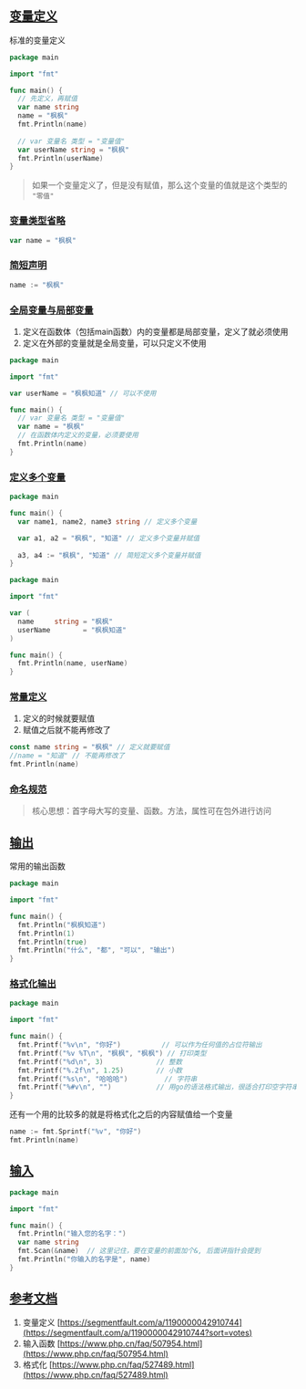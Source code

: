 ## [变量定义](#/docs/%E6%96%B0golang%E5%9F%BA%E7%A1%80/2.%E5%8F%98%E9%87%8F%E5%AE%9A%E4%B9%89%E4%B8%8E%E8%BE%93%E5%85%A5%E8%BE%93%E5%87%BA?id=%e5%8f%98%e9%87%8f%e5%ae%9a%e4%b9%89)

标准的变量定义

```go
package main

import "fmt"

func main() {
  // 先定义，再赋值
  var name string
  name = "枫枫"
  fmt.Println(name)
  
  // var 变量名 类型 = "变量值"
  var userName string = "枫枫"
  fmt.Println(userName)
}
```

> 如果一个变量定义了，但是没有赋值，那么这个变量的值就是这个类型的 `"零值"`

### [变量类型省略](#/docs/%E6%96%B0golang%E5%9F%BA%E7%A1%80/2.%E5%8F%98%E9%87%8F%E5%AE%9A%E4%B9%89%E4%B8%8E%E8%BE%93%E5%85%A5%E8%BE%93%E5%87%BA?id=%e5%8f%98%e9%87%8f%e7%b1%bb%e5%9e%8b%e7%9c%81%e7%95%a5)

```go
var name = "枫枫"
```

### [简短声明](#/docs/%E6%96%B0golang%E5%9F%BA%E7%A1%80/2.%E5%8F%98%E9%87%8F%E5%AE%9A%E4%B9%89%E4%B8%8E%E8%BE%93%E5%85%A5%E8%BE%93%E5%87%BA?id=%e7%ae%80%e7%9f%ad%e5%a3%b0%e6%98%8e)

```go
name := "枫枫"
```

### [全局变量与局部变量](#/docs/%E6%96%B0golang%E5%9F%BA%E7%A1%80/2.%E5%8F%98%E9%87%8F%E5%AE%9A%E4%B9%89%E4%B8%8E%E8%BE%93%E5%85%A5%E8%BE%93%E5%87%BA?id=%e5%85%a8%e5%b1%80%e5%8f%98%e9%87%8f%e4%b8%8e%e5%b1%80%e9%83%a8%e5%8f%98%e9%87%8f)

1.  定义在函数体（包括main函数）内的变量都是局部变量，定义了就必须使用
2.  定义在外部的变量就是全局变量，可以只定义不使用

```go
package main

import "fmt"

var userName = "枫枫知道" // 可以不使用

func main() {
  // var 变量名 类型 = "变量值"
  var name = "枫枫"
  // 在函数体内定义的变量，必须要使用
  fmt.Println(name)
}
```

### [定义多个变量](#/docs/%E6%96%B0golang%E5%9F%BA%E7%A1%80/2.%E5%8F%98%E9%87%8F%E5%AE%9A%E4%B9%89%E4%B8%8E%E8%BE%93%E5%85%A5%E8%BE%93%E5%87%BA?id=%e5%ae%9a%e4%b9%89%e5%a4%9a%e4%b8%aa%e5%8f%98%e9%87%8f)

```go
package main

func main() {
  var name1, name2, name3 string // 定义多个变量

  var a1, a2 = "枫枫", "知道" // 定义多个变量并赋值
  
  a3, a4 := "枫枫", "知道" // 简短定义多个变量并赋值
}
```

```go
package main

import "fmt"

var (
  name     string = "枫枫"
  userName        = "枫枫知道"
)

func main() {
  fmt.Println(name, userName)
}
```

### [常量定义](#/docs/%E6%96%B0golang%E5%9F%BA%E7%A1%80/2.%E5%8F%98%E9%87%8F%E5%AE%9A%E4%B9%89%E4%B8%8E%E8%BE%93%E5%85%A5%E8%BE%93%E5%87%BA?id=%e5%b8%b8%e9%87%8f%e5%ae%9a%e4%b9%89)

1.  定义的时候就要赋值
2.  赋值之后就不能再修改了

```go
const name string = "枫枫" // 定义就要赋值
//name = "知道" // 不能再修改了
fmt.Println(name)
```

### [命名规范](#/docs/%E6%96%B0golang%E5%9F%BA%E7%A1%80/2.%E5%8F%98%E9%87%8F%E5%AE%9A%E4%B9%89%E4%B8%8E%E8%BE%93%E5%85%A5%E8%BE%93%E5%87%BA?id=%e5%91%bd%e5%90%8d%e8%a7%84%e8%8c%83)

> 核心思想：首字母大写的变量、函数。方法，属性可在包外进行访问

## [输出](#/docs/%E6%96%B0golang%E5%9F%BA%E7%A1%80/2.%E5%8F%98%E9%87%8F%E5%AE%9A%E4%B9%89%E4%B8%8E%E8%BE%93%E5%85%A5%E8%BE%93%E5%87%BA?id=%e8%be%93%e5%87%ba)

常用的输出函数

```go
package main

import "fmt"

func main() {
  fmt.Println("枫枫知道")
  fmt.Println(1)
  fmt.Println(true)
  fmt.Println("什么", "都", "可以", "输出")
}
```

### [格式化输出](#/docs/%E6%96%B0golang%E5%9F%BA%E7%A1%80/2.%E5%8F%98%E9%87%8F%E5%AE%9A%E4%B9%89%E4%B8%8E%E8%BE%93%E5%85%A5%E8%BE%93%E5%87%BA?id=%e6%a0%bc%e5%bc%8f%e5%8c%96%e8%be%93%e5%87%ba)

```go
package main

import "fmt"

func main() {
  fmt.Printf("%v\n", "你好")          // 可以作为任何值的占位符输出
  fmt.Printf("%v %T\n", "枫枫", "枫枫") // 打印类型
  fmt.Printf("%d\n", 3)             // 整数
  fmt.Printf("%.2f\n", 1.25)        // 小数
  fmt.Printf("%s\n", "哈哈哈")         // 字符串
  fmt.Printf("%#v\n", "")           // 用go的语法格式输出，很适合打印空字符串
}
```

还有一个用的比较多的就是将格式化之后的内容赋值给一个变量

```go
name := fmt.Sprintf("%v", "你好")
fmt.Println(name)
```

## [输入](#/docs/%E6%96%B0golang%E5%9F%BA%E7%A1%80/2.%E5%8F%98%E9%87%8F%E5%AE%9A%E4%B9%89%E4%B8%8E%E8%BE%93%E5%85%A5%E8%BE%93%E5%87%BA?id=%e8%be%93%e5%85%a5)

```go
package main

import "fmt"

func main() {
  fmt.Println("输入您的名字：")
  var name string
  fmt.Scan(&name)  // 这里记住，要在变量的前面加个&, 后面讲指针会提到
  fmt.Println("你输入的名字是", name)
}
```

## [参考文档](#/docs/%E6%96%B0golang%E5%9F%BA%E7%A1%80/2.%E5%8F%98%E9%87%8F%E5%AE%9A%E4%B9%89%E4%B8%8E%E8%BE%93%E5%85%A5%E8%BE%93%E5%87%BA?id=%e5%8f%82%e8%80%83%e6%96%87%e6%a1%a3)

1.  变量定义 [https://segmentfault.com/a/1190000042910744](https://segmentfault.com/a/1190000042910744?sort=votes)
2.  输入函数 [https://www.php.cn/faq/507954.html](https://www.php.cn/faq/507954.html)
3.  格式化 [https://www.php.cn/faq/527489.html](https://www.php.cn/faq/527489.html)